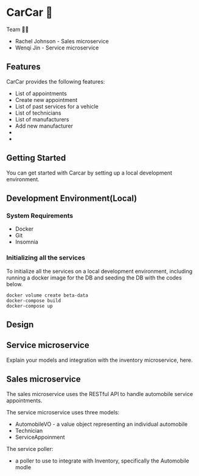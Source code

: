 # CarCar 🚗

Team 👩‍💻

* Rachel Johnson - Sales microservice
* Wenqi Jin - Service microservice

## Features
CarCar provides the following features:
- List of appointments
- Create new appointment
- List of past services for a vehicle
- List of technicians
- List of manufacturers
- Add new manufacturer
-
-

## Getting Started
You can get started with Carcar by setting up a local development environment.

## Development Environment(Local)
### System Requirements
- Docker
- Git
- Insomnia

### Initializing all the services
To initialize all the services on a local development environment, including running a docker image for the DB and seeding the DB with the codes below.
```
docker volume create beta-data
docker-compose build
docker-compose up
```

## Design




## Service microservice

Explain your models and integration with the inventory
microservice, here.

## Sales microservice
The sales microservice uses the RESTful API to handle automobile service appointments.

The service microservice uses three models:
- AutomobileVO - a value object representing an individual automobile
- Technician
- ServiceAppoinment


The service poller:
- a poller to use to integrate with Inventory, specifically the Automobile modle
